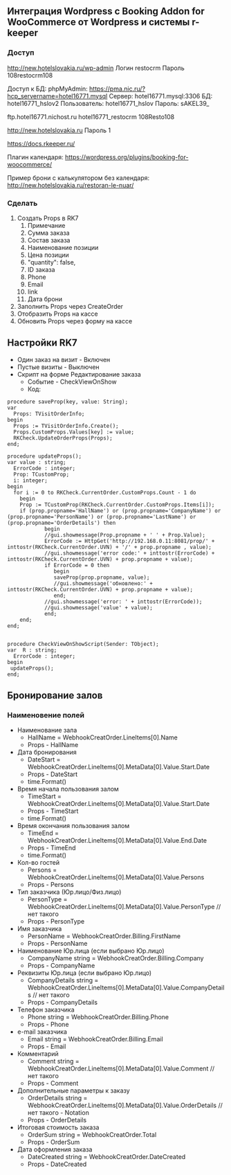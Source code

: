 ## Интеграция Wordpress c Booking Addon for WooCommerce от Wordpress и системы r-keeper

### Доступ

http://new.hotelslovakia.ru/wp-admin
Логин restocrm
Пароль 108restocrm108


Доступ к БД:
phpMyAdmin: https://pma.nic.ru/?hcp_servername=hotel16771.mysql
Сервер: hotel16771.mysql:3306
БД: hotel16771_hslov2
Пользователь: hotel16771_hslov
Пароль: sAKEL39_


ftp.hotel16771.nichost.ru
hotel16771_restocrm
108Resto108


http://new.hotelslovakia.ru
Пароль 1


https://docs.rkeeper.ru/


Плагин календаря:
https://wordpress.org/plugins/booking-for-woocommerce/


Пример брони с калькулятором без календаря:
http://new.hotelslovakia.ru/restoran-le-nuar/

### Сделать
1. Создать Props в RK7
   1. Примечание
    2. Сумма заказа
    3. Состав заказа
      1. Наименование позиции
      2. Цена позиции
      3. "quantity": false,
    4. ID заказа
    5. Phone
    6. Email
    7. link
    8. Дата брони
2. Заполнить Props через CreateOrder
3. Отобразить Props на кассе
4. Обновить Props через форму на кассе

## Настройки RK7

* Один заказ на визит - Включен
* Пустые визиты - Выключен
* Скрипт на форме Редактирование заказа
  * Событие - CheckViewOnShow
  * Код:
```
procedure saveProp(key, value: String);
var
  Props: TVisitOrderInfo;
begin
  Props := TVisitOrderInfo.Create();
  Props.CustomProps.Values[key] := value;       
  RKCheck.UpdateOrderProps(Props);
end;

procedure updateProps();
var value : string;
  ErrorCode : integer;
  Prop: TCustomProp;
  i: integer;
begin
  for i := 0 to RKCheck.CurrentOrder.CustomProps.Count - 1 do
    begin
    Prop := TCustomProp(RKCheck.CurrentOrder.CustomProps.Items[i]);
    if (prop.propname='HallName') or (prop.propname='CompanyName') or (prop.propname='PersonName') or (prop.propname='LastName') or (prop.propname='OrderDetails') then 
            begin       
            //gui.showmessage(Prop.propname + ' ' + Prop.Value);
            ErrorCode := HttpGet('http://192.168.0.11:8081/prop/' + inttostr(RKCheck.CurrentOrder.UVN) + '/' + prop.propname , value); 
            //gui.showmessage('error code:' + inttostr(ErrorCode) + inttostr(RKCheck.CurrentOrder.UVN) + prop.propname + value);       
            if ErrorCode = 0 then
               begin 
               saveProp(prop.propname, value);
               //gui.showmessage('обновлено:' + inttostr(RKCheck.CurrentOrder.UVN) + prop.propname + value);
               end; 
            //gui.showmessage('error: ' + inttostr(ErrorCode));
            //gui.showmessage('value' + value);
            end;   
    end;
end;


procedure CheckViewOnShowScript(Sender: TObject);
var  R : string;
  ErrorCode : integer;
begin
 updateProps();
end;
```



## Бронирование залов
### Наименовение полей

* Наименование зала
  * HallName = WebhookCreatOrder.LineItems[0].Name
  * Props - HallName
* Дата бронирования
  * DateStart = WebhookCreatOrder.LineItems[0].MetaData[0].Value.Start.Date
  * Props - DateStart
  * time.Format()
* Время начала пользования залом 
  * TimeStart = WebhookCreatOrder.LineItems[0].MetaData[0].Value.Start.Date
  * Props - TimeStart
  * time.Format()
* Время окончания пользования залом
  * TimeEnd = WebhookCreatOrder.LineItems[0].MetaData[0].Value.End.Date 
  * Props - TimeEnd
  * time.Format()
* Кол-во гостей
  * Persons = WebhookCreatOrder.LineItems[0].MetaData[0].Value.Persons
  * Props - Persons
* Тип заказчика (Юр.лицо/Физ.лицо)
  * PersonType = WebhookCreatOrder.LineItems[0].MetaData[0].Value.PersonType // нет такого
  * Props - PersonType
* Имя заказчика
  * PersonName = WebhookCreatOrder.Billing.FirstName
  * Props - PersonName
* Наименование Юр.лица (если выбрано Юр.лицо)
  * CompanyName string = WebhookCreatOrder.Billing.Company
  * Props - CompanyName
* Реквизиты Юр.лица (если выбрано Юр.лицо)
  * CompanyDetails string = WebhookCreatOrder.LineItems[0].MetaData[0].Value.CompanyDetails // нет такого
  * Props - CompanyDetails
* Телефон заказчика
  * Phone string = WebhookCreatOrder.Billing.Phone 
  * Props - Phone
* e-mail заказчика
  * Email string = WebhookCreatOrder.Billing.Email 
  * Props - Email
* Комментарий
  * Comment string = WebhookCreatOrder.LineItems[0].MetaData[0].Value.Comment // нет такого
  * Props - Comment
* Дополнительные параметры к заказу
  * OrderDetails string = WebhookCreatOrder.LineItems[0].MetaData[0].Value.OrderDetails // нет такого - Notation
  * Props - OrderDetails
* Итоговая стоимость заказа
  * OrderSum string = WebhookCreatOrder.Total
  * Props - OrderSum
* Дата оформления заказа
  * DateCreated string = WebhookCreatOrder.DateCreated
  * Props - DateCreated

    